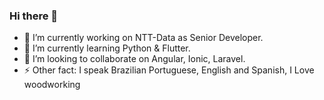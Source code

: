 ### Hi there 👋

<!--
**nicoisz/nicoisz** is a ✨ _special_ ✨ repository because its `README.md` (this file) appears on your GitHub profile.

Here are some ideas to get you started:-->

- 🔭 I’m currently working on NTT-Data as Senior Developer.
- 🌱 I’m currently learning Python & Flutter.
- 👯 I’m looking to collaborate on Angular, Ionic, Laravel.
- ⚡ Other fact: I speak Brazilian Portuguese, English and Spanish, I Love woodworking

